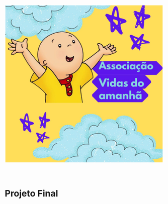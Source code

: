 <h1 align="center">
<img src="public/images/menino.jpg" alt="Menino de braços abertos" width="500" height="500" /> 
</h1>
<br>

# Projeto Final 
